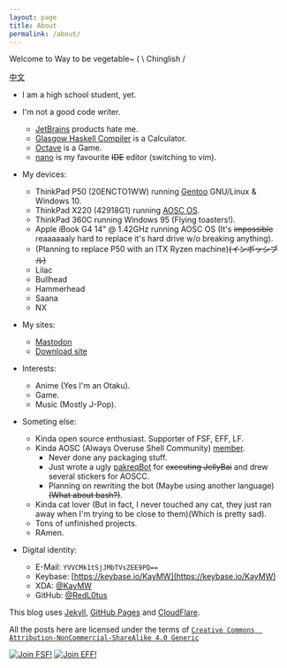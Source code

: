```yaml
---
layout: page
title: About
permalink: /about/
---
```

Welcome to Way to be vegetable~ ( \ Chinglish /

[中文](https://v2bv.net/about-zh/)

- I am a high school student, yet.

- I'm not a good code writer.
  - [JetBrains](https://www.jetbrains.com/) products hate me.
  - [Glasgow Haskell Compiler](https://www.haskell.org/ghc/) is a Calculator.
  - [Octave](https://www.gnu.org/software/octave/) is a Game.
  - [nano](https://www.nano-editor.org/) is my favourite ~~IDE~~ editor (switching to vim).

- My devices:
  - ThinkPad P50 (20ENCTO1WW) running [Gentoo](https://gentoo.org) GNU/Linux & Windows 10.
  - ThinkPad X220 (42918G1) running [AOSC OS](https://aosc.io).
  - ThinkPad 360C running Windows 95 (Flying toasters!).
  - Apple iBook G4 14" @ 1.42GHz running AOSC OS (It's ~~impossible~~ reaaaaaaly hard to replace it's hard drive w/o breaking anything).
  - (Planning to replace P50 with an ITX Ryzen machine)~~(インポッシブル)~~
  - Lilac
  - Bullhead
  - Hammerhead
  - Saana
  - NX

- My sites:
  - [Mastodon](https://s.brined.fish)
  - [Download site](https://dl.v2bv.net)

- Interests:
  - Anime (Yes I'm an Otaku).
  - Game. <!-- My Steam profile: https://steamcommunity.com/id/red_l0tus/ -->
  - Music (Mostly J-Pop).

- Someting else:
  - Kinda open source enthusiast. Supporter of FSF, EFF, LF.
  - Kinda AOSC (Always Overuse Shell Community) [member](https://aosc.io/people/~redl0tus).
    - Never done any packaging stuff.
    - Just wrote a ugly [pakreqBot](https://github.com/AOSC-Dev/pakreqBot) for ~~executing JellyBai~~ and drew several stickers for AOSCC.
    - Planning on rewriting the bot (Maybe using another language)~~(What about bash?)~~.
  - Kinda cat lover (But in fact, I never touched any cat, they just ran away when I'm trying to be close to them)(Which is pretty sad).
  - Tons of unfinished projects.
  - RAmen.

- Digital identity:
  - E-Mail: <code>YVVCMk1tSjJMbTVsZEE9PQ==</code> <!-- Just simply done base64 for two times.-->
  - Keybase: [https://keybase.io/KayMW](https://keybase.io/KayMW)
  - XDA: [@KayMW](https://forum.xda-developers.com/member.php?u=8356701)
  - GitHub: [@RedL0tus](https://github.com/RedL0tus)
<!-- Telegram: DSAuoUEyMRMcp2uPo3D= -->

This blog uses [Jekyll](http://jekyllrb.com/), [GitHub Pages](https://github.io/) and [CloudFlare](https://cloudflare.com).

All the posts here are licensed under the terms of [`Creative Commons  Attribution-NonCommercial-ShareAlike 4.0 Generic`](https://creativecommons.org/licenses/by-nc-sa/4.0/)

<a href="https://my.fsf.org/register_form?referrer=1311599"><img src="https://static.fsf.org/nosvn/associate/crm/1311599.png" alt="Join FSF!" border="0"></a>
<a href="https://www.eff.org/join"><img src="https://www.eff.org/files/eff-banner.jpg" alt="Join EFF!" border="0"></a><br />
